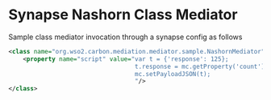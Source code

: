 # Synapse Nashorn Class Mediator

Sample class mediator invocation through a synapse config as follows

```xml
<class name="org.wso2.carbon.mediation.mediator.sample.NashornMediator">
    <property name="script" value="var t = {'response': 125};
                                   t.response = mc.getProperty('count');
                                   mc.setPayloadJSON(t);    
                                   "/>
</class>
```

